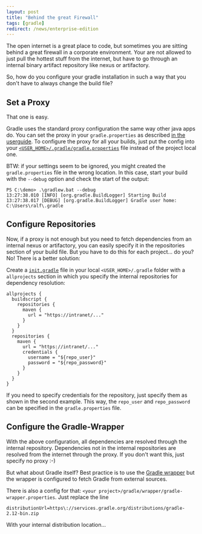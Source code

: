 ```yaml
---
layout: post
title: "Behind the great Firewall"
tags: [gradle]
redirect: /news/enterprise-edition
---
```


The open internet is a great place to code, but sometimes you are sitting behind a great firewall in a corporate environment.
Your are not allowed to just pull the hottest stuff from the internet, but have to go through an internal binary artifact repository like nexus or artifactory.

So, how do you configure your gradle installation in such a way that you don't have to always change the build file?

## Set a Proxy

That one is easy.

Gradle uses the standard proxy configuration the same way other java apps do. You can set the proxy in your `gradle.properties` as described [in the userguide](https://docs.gradle.org/current/userguide/build_environment.html#sec:accessing_the_web_via_a_proxy).
To configure the proxy for all your builds, just put the config into your [`<USER_HOME>/.gradle/gradle.properties`](http://mrhaki.blogspot.de/2010/09/gradle-goodness-different-ways-to-set.html) file instead of the project local one.

BTW: if your settings seem to be ignored, you might created the `gradle.properties` file in the wrong location. 
In this case, start your build with the `--debug` option and check the start of the output:

```
PS C:\demo> .\gradlew.bat --debug
13:27:38.010 [INFO] [org.gradle.BuildLogger] Starting Build
13:27:38.017 [DEBUG] [org.gradle.BuildLogger] Gradle user home: C:\Users\ralf\.gradle
```

## Configure Repositories

Now, if a proxy is not enough but you need to fetch dependencies from an internal nexus or artifactory, you can easily specify it in the repositories section of your build file.
But you have to do this for each project... do you?
No! There is a better solution:

Create a [`init.gradle`](https://docs.gradle.org/current/userguide/init_scripts.html) file in your local `<USER_HOME>/.gradle` folder with a `allprojects` section in which you specify the internal repositories for dependency resolution:

```
allprojects {
  buildscript {
    repositories {
      maven {
        url = "https://intranet/..."
      }
    }
  }
  repositories {
    maven {
      url = "https://intranet/..."
      credentials {
        username = "${repo_user}"
        password = "${repo_password}"
      }
    }
  }
}
```

If you need to specify credentials for the repository, just specify them as shown in the second example.
This way, the `repo_user` and `repo_password` can be specified in the `gradle.properties` file. 

## Configure the Gradle-Wrapper

With the above configuration, all dependencies are resolved through the internal repository. Dependencies not in the internal repositories are resolved from the internet through the proxy. If you don't want this, just specify no proxy :-)

But what about Gradle itself?
Best practice is to use the [Gradle wrapper](https://docs.gradle.org/current/userguide/gradle_wrapper.html) but the wrapper is configured to fetch Gradle from external sources.

There is also a config for that: `<your project>/gradle/wrapper/gradle-wrapper.properties`.
Just replace the line 

`distributionUrl=https\://services.gradle.org/distributions/gradle-2.12-bin.zip`

With your internal distribution location...

